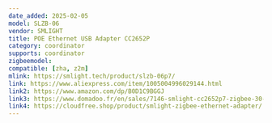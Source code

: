 ```yaml
---
date_added: 2025-02-05
model: SLZB-06
vendor: SMLIGHT
title: POE Ethernet USB Adapter CC2652P
category: coordinator
supports: coordinator
zigbeemodel:
compatible: [zha, z2m]
mlink: https://smlight.tech/product/slzb-06p7/
link: https://www.aliexpress.com/item/1005004996029144.html
link2: https://www.amazon.com/dp/B0D1C9BGGJ
link3: https://www.domadoo.fr/en/sales/7146-smlight-cc2652p7-zigbee-30-poe-ethernet-usb-adapter-zigbee2mqtt.html
link4: https://cloudfree.shop/product/smlight-zigbee-ethernet-adapter/
---
```


